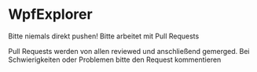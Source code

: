 # WpfExplorer

Bitte niemals direkt pushen!
Bitte arbeitet mit Pull Requests

Pull Requests werden von allen reviewed und anschließend gemerged. 
Bei Schwierigkeiten oder Problemen bitte den Request kommentieren
